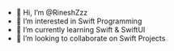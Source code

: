 - 👋 Hi, I’m @RineshZzz
- 👀 I’m interested in Swift Programming
- 🌱 I’m currently learning Swift & SwiftUI
- 💞️ I’m looking to collaborate on Swift Projects
